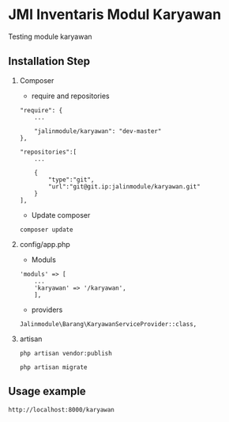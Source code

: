 # JMI Inventaris Modul Karyawan

Testing module karyawan


## Installation Step
1. Composer  
    * require and repositories
    
    ```
    "require": {
        ...

        "jalinmodule/karyawan": "dev-master"
    },
    ```
    ```
    "repositories":[
        ...

        {
            "type":"git",
            "url":"git@git.ip:jalinmodule/karyawan.git"
        }
    ],
    ```
    * Update composer
    
    ```
    composer update
    ```

2. config/app.php 
    * Moduls
    
    ```
    'moduls' => [
        ...
        'karyawan' => '/karyawan',
        ],
    ```
    * providers
   
    ```
    Jalinmodule\Barang\KaryawanServiceProvider::class,
    ```
    
3. artisan
   
    ```
    php artisan vendor:publish
    ```

    ```
    php artisan migrate
    ```

## Usage example
```
http://localhost:8000/karyawan
```